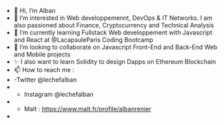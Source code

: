 - 👋 Hi, I’m Alban
- 👀 I’m interested in Web developpemennt, DevOps & IT Networks. I am also passioned about Finance, Cryptocurrency and Technical Analysis
- 🌱 I’m currently learning Fullstack Web developpement with Javascript and React at @LacapsuleParis Coding Bootcamp
- 💞️ I’m looking to collaborate on Javascript Front-End and Back-End Web and Mobile projects
- ✨ I also want to learn Solidity to design Dapps on Ethereum Blockchain 
- 📫 How to reach me : 
- -Twitter @lechefalban
- - Instagram @lechefalban
- - Malt : https://www.malt.fr/profile/albanrenier 
- 

<!---
lechefalban/lechefalban is a ✨ special ✨ repository because its `README.md` (this file) appears on your GitHub profile.
You can click the Preview link to take a look at your changes.
--->
